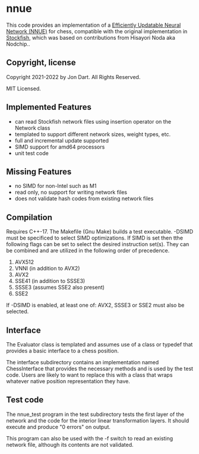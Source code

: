 # nnue

This code provides an implementation of a [Efficiently Updatable Neural Network (NNUE)](https://www.chessprogramming.org/NNUE) for chess, compatible with the original implementation in [Stockfish](https://github.com/official-stockfish/Stockfish), which was based on contributions from Hisayori Noda aka Nodchip..

## Copyright, license

Copyright 2021-2022 by Jon Dart. All Rights Reserved.

MIT Licensed.

## Implemented Features

- can read Stockfish network files using insertion operator on the Network class
- templated to support different network sizes, weight types, etc.
- full and incremental update supported
- SIMD support for amd64 processors
- unit test code

## Missing Features

- no SIMD for non-Intel such as M1
- read only, no support for writing network files
- does not validate hash codes from existing network files

## Compilation

Requires C++-17. The Makefile (Gnu Make) builds a test executable. -DSIMD must be specificed to select SIMD optimizations. If SIMD is set then tthe following flags can be set to select the desired instruction set(s). They can be combined and are utilized in the following order of precedence.

1. AVX512
2. VNNI (in addition to AVX2)
3. AVX2
4. SSE41 (in addition to SSSE3)
5. SSSE3 (assumes SSE2 also present)
6. SSE2

If -DSIMD is enabled, at least one of: AVX2, SSSE3 or SSE2 must also be selected.

## Interface

The Evaluator class is templated and assumes use of a class or typedef that provides a basic interface to a chess position.

The interface subdirectory contains an implementation named ChessInterface that provides the necessary methods and is used by the test code. Users are likely to want to replace this with a class that wraps whatever native position representation they have.

## Test code

The nnue_test program in the test subdirectory tests the first layer of the network and the code for the interior linear transformation layers. It should execute and produce "0 errors" on output.

This program can also be used with the -f switch to read an existing network file, although its contents are not validated.
